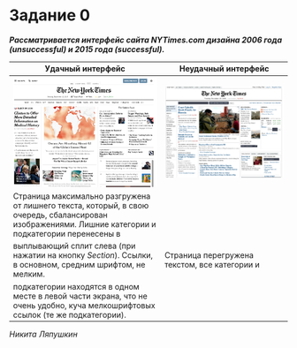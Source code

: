 # Задание 0
**_Рассматривается интерфейс сайта NYTimes.com дизайна 2006 года (unsuccessful) и 2015 года (successful)._**

|Удачный интерфейс | Неудачный интерфейс|
|--------------|---------------|
| ![Success](./success.png) | ![Unsuccess](./unsuccess.png) |
| Страница максимально разгружена от лишнего текста, который, в свою очередь, сбалансирован изображениями. Лишние категории и подкатегории перенесены в 
выплывающий сплит слева (при нажатии на кнопку *Section*). Ссылки, в основном, средним шрифтом, не мелким. | Страница перегружена текстом, все категории и 
подкатегории находятся в одном месте в левой части экрана, что не очень удобно, куча мелкошрифтовых ссылок (те же подкатегории). |

*Никита Ляпушкин*
